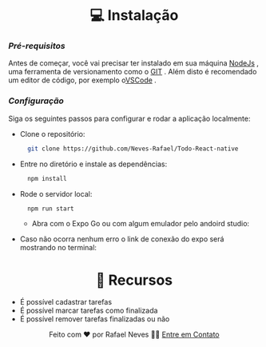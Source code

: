 <h1 align="center">💻 Instalação</h1>

### **_Pré-requisitos_**

Antes de começar, você vai precisar ter instalado em sua máquina <a target="_blank">[NodeJs](https://nodejs.org/en) </a>, uma ferramenta de versionamento como o <a target="_blank">[GIT](https://git-scm.com/) </a>.
Além disto é recomendado um editor de código, por exemplo o<a target="_blank">[VSCode](https://code.visualstudio.com/) </a>.

### **_Configuração_**

Siga os seguintes passos para configurar e rodar a aplicação localmente:

- Clone o repositório:

  ```bash
    git clone https://github.com/Neves-Rafael/Todo-React-native
  ```

- Entre no diretório e instale as dependências:

  ```bash
    npm install
  ```
  
- Rode o servidor local:

  ```bash
    npm run start
  ```

  - Abra com o Expo Go ou com algum emulador pelo andoird studio:

- Caso não ocorra nenhum erro o link de conexão do expo será mostrando no terminal:


<h1 align="center">🔧 Recursos</h1>

- É possível cadastrar tarefas
- É possível marcar tarefas como finalizada
- É possível remover tarefas finalizadas ou não


<p align="center">Feito com ❤️ por Rafael Neves 👋🏽 <a href="https://www.linkedin.com/in/rafael-neves-profile/">Entre em Contato</a></p>
